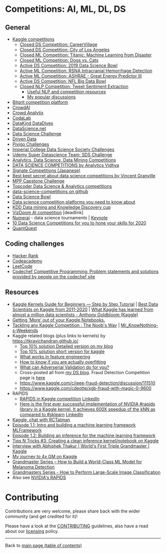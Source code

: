 # Competitions: AI, ML, DL, DS

## General

- [Kaggle competitions](https://www.kaggle.com/competitions)
    - [Closed DS Competition: CareerVillage](https://www.kaggle.com/c/data-science-for-good-careervillage)
    - [Closed DS Competition: City of Los Angeles](https://www.kaggle.com/c/data-science-for-good-city-of-los-angeles)
    - [Closed ML Competition: Titanic: Machine Learning from Disaster](https://www.kaggle.com/c/titanic)
    - [Closed ML Competition: Dogs vs. Cats](https://www.kaggle.com/c/dogs-vs-cats/)
    - [Active DS Competition: 2019 Data Science Bowl](https://www.kaggle.com/c/data-science-bowl-2019)
    - [Active ML Competition: RSNA Intracranial Hemorrhage Detection](https://www.kaggle.com/c/rsna-intracranial-hemorrhage-detection)
    - [Active ML Competition: ASHRAE - Great Energy Predictor III](https://www.kaggle.com/c/ashrae-energy-prediction)
    - [Active DS Competition: NFL Big Data Bowl](https://www.kaggle.com/c/nfl-big-data-bowl-2020)
    - [Closed NLP Competition: Tweet Sentiment Extraction](https://www.kaggle.com/c/tweet-sentiment-extraction/)
        + [Useful NLP and competition resources](https://www.kaggle.com/c/tweet-sentiment-extraction/discussion/159520)
        + [My popular discussions](https://www.kaggle.com/c/tweet-sentiment-extraction/discussion/159361)
- [Bitgrit competition platform](https://bitgrit.net/competition/)
- [CrowdAI](https://www.crowdai.org/challenges?challenge_filter=active)
- [Crowd Analytix](https://www.crowdanalytix.com/community)
- [CodaLab](http://codalab.org/)
- [DataKind DataDives](https://www.datakind.org/datadives)
- [DataScience.net](http://datascience.net/)
- [Data Science Challenge](https://www.datasciencechallenge.org/)
- [Driven Data](https://www.drivendata.org/competitions/)
- [Pivigo Challenges](https://www.pivigo.com/dashboard/#/challenges/)
- [Imperial College Data Science Society Challenges](https://github.com/Imperial-College-Data-Science-Society/Challenges)
- [Udemy Super Datascience Team: SDS Challenge](https://github.com/edis/sds_challenges/)
- [Analytics, Data Science, Data Mining Competitions](https://www.kdnuggets.com/competitions/)
- [DATA SCIENCE COMPETITIONS by Analytics Vidhya](https://www.analyticsvidhya.com/blog/tag/data-science-competitions/)
- [Signate Competitions (Japanese)](https://signate.jp/competitions/)
- [Best kept secret about data science competitions by Vincent Granville](https://www.datasciencecentral.com/group/resources/forum/topics/best-kept-secret-about-data-science-competitions)
- [MPP Capstone Challenge](https://www.datasciencecapstone.org/)
- [Topcoder Data Science & Analytics competitions](https://www.topcoder.com/community/data-science/)
- [data-science-competitions on github](https://github.com/data-science-competitions)
- [Data Science Bowl](https://datasciencebowl.com/)
- [Data science competition platforms you need to know about](https://medium.com/@opetundeadepoju/data-science-competition-platforms-you-need-to-know-about-55b6840c087e)
- [KDD Data mining and Knowledge Discovery cup](http://www.kdd.org/kdd-cup)
- [VizDoom AI competition](http://vizdoom.cs.put.edu.pl/competition-cig-2017) [deadlink]
- [Numerai](https://numer.ai/) - data science tournaments | [Keynote](https://youtu.be/YojhLjLrG1M)
- [10 Data Science Competitions for you to hone your skills for 2020](https://towardsdatascience.com/10-data-science-competitions-for-you-to-hone-your-skills-for-2020-32d87ee19cc9)
- [QuantQuest](https://quant-quest.com/)

## Coding challenges

- [Hacker Rank](https://lnkd.in/gEufBUu)
- [Codeacademy](https://lnkd.in/gGQ7cuv)
- [LeetCode](https://leetcode.com/)
- [Codechef Competitive Programming: Problem statements and solutions provided by people on the codechef site](https://www.kaggle.com/arjoonn/codechef-competitive-programming)

## Resources

- [Kaggle Kernels Guide for Beginners — Step by Step Tutorial](https://towardsdatascience.com/kaggle-kernels-for-beginners-a-step-by-step-guide-3db6b1cd7606) | [Best Data Scientists on Kaggle from 2011-2020](https://www.youtube.com/watch?v=guLZ_2WcEqM) | [What Kaggle has learned from almost a million data scientists - Anthony Goldbloom (Kaggle)](https://www.youtube.com/watch?v=jmHbS8z57yI)
- [Getting ‘More’ out of your Kaggle Notebooks.](https://www.linkedin.com/posts/parulpandeyindia_getting-more-out-of-your-kaggle-notebooks-activity-6703281576970592256-rGPg)
- [Tackling any Kaggle Competition : The Noob's Way](https://www.kaggle.com/tanulsingh077/tackling-any-kaggle-competition-the-noob-s-way) | [Mr_KnowNothing-s-Weekends](https://github.com/tanulsingh/Mr_KnowNothing-s-Weekends)
- Kaggle related blogs (plus links to kernels) by https://tkravichandran.github.io/
    - [Top 10% solution Detailed version on my blog](https://tkravichandran.github.io/my-fast-ds-blog/first-tabular-kaggle-competition.html)
    - [Top 10% solution short version for kaggle](https://www.kaggle.com/c/ieee-fraud-detection/discussion/220874)  
    - [What works in feature engineering  ](https://www.kaggle.com/c/ieee-fraud-detection/discussion/220878)  
    - [How to know if you are actually overfitting](https://www.kaggle.com/c/ieee-fraud-detection/discussion/220877)  
    - [What can Adverserial Validation do for you?](https://www.kaggle.com/c/ieee-fraud-detection/discussion/220876) 
    - Cross-posted all from [my DS blog](https://tkravichandran.github.io/my-fast-ds-blog/). Fraud Detection Competition page is [here](https://www.kaggle.com/c/ieee-fraud-detection/overview)
    - https://www.kaggle.com/c/ieee-fraud-detection/discussion/111510
    - https://www.kaggle.com/cdeotte/xgb-fraud-with-magic-0-9600
- RAPIDS
  - [RAPIDS in Kaggle competition](https://www.kaggle.com/cdeotte/rapids/) [LinkedIn](https://www.linkedin.com/posts/miguelusque_kaggle-rapids-gpu-activity-6628421575299383297-Ifuu)
  - [Here is the first ever successful implementation of NVIDIA #rapids library in a Kaggle kernel. It achieves 600X speedup of the kNN as compared to #sklearn](https://www.kaggle.com/cdeotte/rapids-gpu-knn-mnist-0-97) [LinkedIn](https://www.linkedin.com/posts/tunguz_rapids-sklearn-ml-activity-6626833143032885248-XQA6)
- [Kaggle, chat with RCTatman](https://youtu.be/n_CTGZSq4m0)
- [Episode 1.1: Intro and building a machine learning framework](https://www.youtube.com/watch?v=ArygUBY0QXw) [MLFramework](https://github.com/abhishekkrthakur/mlframework)
- [Episode 1.2: Building an inference for the machine learning framework](https://www.youtube.com/watch?v=zcqgj-Udcqs)
- [Tips N Tricks #3: Creating a clean inference kernel/notebook on Kaggle](https://www.youtube.com/watch?v=C7Tsfrq_g18)
- [Interview with Abhishek Thakur | World's First Triple Grandmaster | Kaggle](https://www.youtube.com/watch?v=8lniZVqRLA0)
- [My journey to 4x GM on Kaggle](https://www.youtube.com/watch?v=z15TKkAPNUM)
- [Grandmaster Series – How to Build a World-Class ML Model for Melanoma Detection](https://www.youtube.com/watch?v=L1QKTPb6V_I)
- [Grandmasters Series - How to Perform Large-Scale Image Classification](https://www.youtube.com/watch?v=VxNDH6qLZ_Q)
- Also see [NVIDIA's RAPIDS](./cloud-devops-infra/gpus/rapids.md#rapids)

# Contributing

Contributions are very welcome, please share back with the wider community (and get credited for it)!

Please have a look at the [CONTRIBUTING](CONTRIBUTING.md) guidelines, also have a read about our [licensing](LICENSE.md) policy.

---

Back to [main page (table of contents)](README.md)
